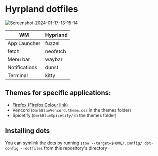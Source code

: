 # Hyrpland dotfiles

![Screenshot-2024-01-17-13-15-14](https://github.com/redpenguinyt/dots/assets/79577742/bf3c08cb-91da-4448-9d6c-67b3f6752d20)

|WM|Hyprland|
|---|-----|
|App Launcher|fuzzel|
|fetch|neofetch|
|Menu bar|waybar|
|Notifications|dunst|
|Terminal|kitty|

## Themes for specific applications:
- [Firefox (Firefox Colour link)](https://color.firefox.com/?theme=XQAAAAIYAQAAAAAAAABBKYhm849SCia2CaaEGccwS-xMDPr07qaHbYNzVWm9pdZWuSbUxoTOwv_PHaC7hs1paoxg9q2vdsZDln5DctMZmmL1UI1JbR4fWnRJS8bfXxdFI48Kct99Z2HeyLd4RKyMcqENeGj7h1bTVwy63HVQKGnpelOaRbKvv97WTCbVF_B58uXyzS2SdnF_0GUgJbxqkHn1V21oltSJcgsGynGlqfCRxh4qqIB6_bAJJKztQv_0YFU0)
- Vencord (`DarkBlueVencord.theme.css` in the themes folder)
- Spicetify (`DarkBlueSpicetify/` in the themes folder)

## Installing dots
You can symlink the dots by running `stow --target=$HOME/.config/ dot-config --dotfiles` from this repository's directory